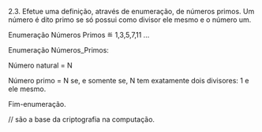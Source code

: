 2.3. Efetue uma definição, através de enumeração, de números primos. Um número é dito primo se só possui como divisor ele mesmo e o número um. 

Enumeração Números Primos ≝ 1,3,5,7,11 ...
 
Enumeração Números_Primos: 

   Número natural = N 

   Número primo = N se, e somente se, N tem exatamente dois divisores: 1 e ele mesmo. 

Fim-enumeração. 

 // são a base da criptografia na computação.